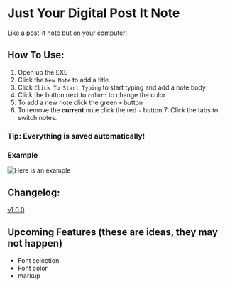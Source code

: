 # Just Your Digital Post It Note
Like a post-it note but on your computer!

## How To Use:
1. Open up the EXE
2. Click the `New Note` to add a title
3. Click `Click To Start Typing` to start typing and add a note body
4. Click the button next to `color:` to change the color
5. To add a new note click the green `+` button
6. To remove the **current** note click the red `-` button
7: Click the tabs to switch notes.

### Tip: Everything is saved automatically!

### Example
![Here is an example](DigitalPostIt/notes.gif)

## Changelog:
[v1.0.0](Releases/v1.0.0/README.md)


## Upcoming Features (these are ideas, they may not happen)
- Font selection
- Font color
- markup
